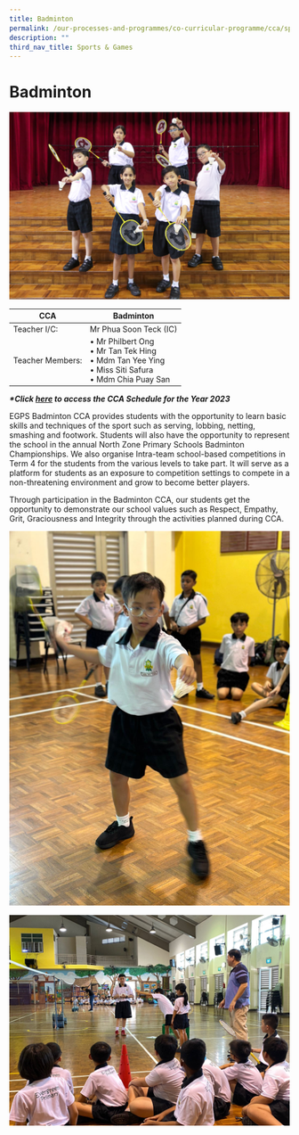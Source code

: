 ```yaml
---
title: Badminton
permalink: /our-processes-and-programmes/co-curricular-programme/cca/sports-n-games/badminton/
description: ""
third_nav_title: Sports & Games
---
```

# **Badminton**

![](/images/CCA%20Photos/img_3220.jpg)

| CCA   	| Badminton 	|
|---	|---	|
| Teacher I/C: 	| Mr Phua Soon Teck (IC) 	|
| Teacher Members:  	| • Mr Philbert Ong<br>• Mr Tan Tek Hing<br>• Mdm Tan Yee Ying<br>• Miss Siti Safura<br>• Mdm Chia Puay San	|


**_\*Click&nbsp;[here](https://docs.google.com/document/d/19yQQeYbcNUBPsW_j2nrgEeGdv8sUMdf_e79um_QsFDM/edit)&nbsp;to access the CCA Schedule for the Year 2023_**  

  

EGPS Badminton CCA provides students with the opportunity to learn basic skills and techniques of the sport such as serving, lobbing, netting, smashing and footwork. Students will also have the opportunity to represent the school in the annual North Zone Primary Schools Badminton Championships. We also organise Intra-team school-based competitions in Term 4 for the students from the various levels to take part. It will serve as a platform for students as an exposure to competition settings to compete in a non-threatening environment and grow to become better players.&nbsp;

Through participation in the Badminton CCA, our students get the opportunity to demonstrate our school values such as Respect, Empathy, Grit, Graciousness and Integrity through the activities planned during CCA.

![](/images/CCA%20Photos/Badminton/badminton%201.jpeg)

![](/images/CCA%20Photos/Badminton/badminton%202.jpeg)